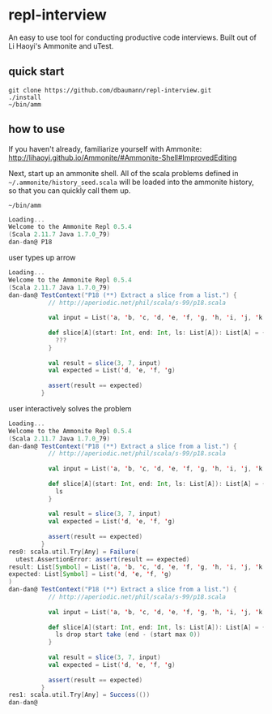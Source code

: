 # repl-interview

An easy to use tool for conducting productive code interviews. Built out of Li Haoyi's Ammonite and uTest.

## quick start
```
git clone https://github.com/dbaumann/repl-interview.git
./install
~/bin/amm
```

## how to use

If you haven't already, familiarize yourself with Ammonite:
http://lihaoyi.github.io/Ammonite/#Ammonite-Shell#ImprovedEditing

Next, start up an ammonite shell. All of the scala problems defined in `~/.ammonite/history_seed.scala` will be loaded into the ammonite history, so that you can quickly call them up.

`~/bin/amm`

```scala
Loading...
Welcome to the Ammonite Repl 0.5.4
(Scala 2.11.7 Java 1.7.0_79)
dan-dan@ P18
```
user types up arrow
```scala
Loading...
Welcome to the Ammonite Repl 0.5.4
(Scala 2.11.7 Java 1.7.0_79)
dan-dan@ TestContext("P18 (**) Extract a slice from a list.") {
           // http://aperiodic.net/phil/scala/s-99/p18.scala
         
           val input = List('a, 'b, 'c, 'd, 'e, 'f, 'g, 'h, 'i, 'j, 'k)
           
           def slice[A](start: Int, end: Int, ls: List[A]): List[A] = {
             ???
           }
         
           val result = slice(3, 7, input)
           val expected = List('d, 'e, 'f, 'g)
         
           assert(result == expected)
         }
```
user interactively solves the problem
```scala
Loading...
Welcome to the Ammonite Repl 0.5.4
(Scala 2.11.7 Java 1.7.0_79)
dan-dan@ TestContext("P18 (**) Extract a slice from a list.") {
           // http://aperiodic.net/phil/scala/s-99/p18.scala
         
           val input = List('a, 'b, 'c, 'd, 'e, 'f, 'g, 'h, 'i, 'j, 'k)
           
           def slice[A](start: Int, end: Int, ls: List[A]): List[A] = {
             ls
           }
         
           val result = slice(3, 7, input)
           val expected = List('d, 'e, 'f, 'g)
         
           assert(result == expected)
         }
res0: scala.util.Try[Any] = Failure(
  utest.AssertionError: assert(result == expected)
result: List[Symbol] = List('a, 'b, 'c, 'd, 'e, 'f, 'g, 'h, 'i, 'j, 'k)
expected: List[Symbol] = List('d, 'e, 'f, 'g)
)
dan-dan@ TestContext("P18 (**) Extract a slice from a list.") {
           // http://aperiodic.net/phil/scala/s-99/p18.scala
         
           val input = List('a, 'b, 'c, 'd, 'e, 'f, 'g, 'h, 'i, 'j, 'k)
           
           def slice[A](start: Int, end: Int, ls: List[A]): List[A] = {
             ls drop start take (end - (start max 0))
           }
         
           val result = slice(3, 7, input)
           val expected = List('d, 'e, 'f, 'g)
         
           assert(result == expected)
         }
res1: scala.util.Try[Any] = Success(())
dan-dan@ 
```
